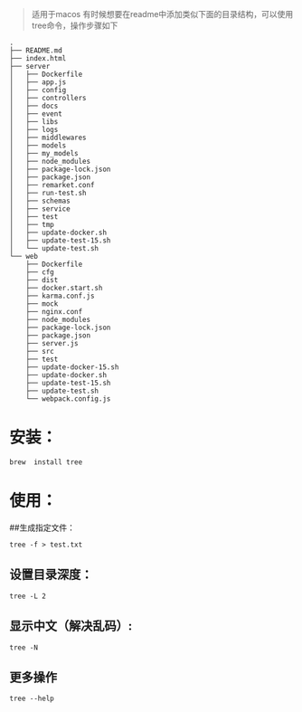 >适用于macos
有时候想要在readme中添加类似下面的目录结构，可以使用tree命令，操作步骤如下
```
.
├── README.md
├── index.html
├── server
│   ├── Dockerfile
│   ├── app.js
│   ├── config
│   ├── controllers
│   ├── docs
│   ├── event
│   ├── libs
│   ├── logs
│   ├── middlewares
│   ├── models
│   ├── my_models
│   ├── node_modules
│   ├── package-lock.json
│   ├── package.json
│   ├── remarket.conf
│   ├── run-test.sh
│   ├── schemas
│   ├── service
│   ├── test
│   ├── tmp
│   ├── update-docker.sh
│   ├── update-test-15.sh
│   └── update-test.sh
└── web
    ├── Dockerfile
    ├── cfg
    ├── dist
    ├── docker.start.sh
    ├── karma.conf.js
    ├── mock
    ├── nginx.conf
    ├── node_modules
    ├── package-lock.json
    ├── package.json
    ├── server.js
    ├── src
    ├── test
    ├── update-docker-15.sh
    ├── update-docker.sh
    ├── update-test-15.sh
    ├── update-test.sh
    └── webpack.config.js
```

# 安装： 
```
brew  install tree
```
# 使用：
##生成指定文件：	
```
tree -f > test.txt
```
## 设置目录深度：	
```
tree -L 2
```

## 显示中文（解决乱码）:
```
tree -N
```

## 更多操作
```
tree --help
```